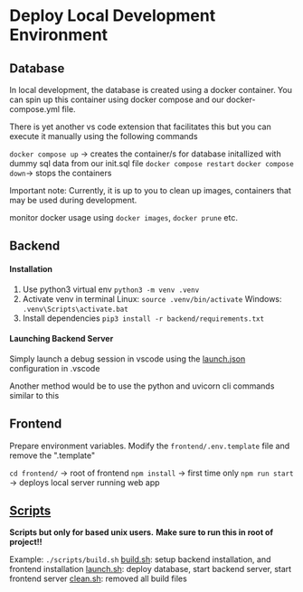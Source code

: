 # Deploy Local Development Environment

## Database

In local development, the database is created using a docker container. You can spin up this container using docker compose and our docker-compose.yml file.

There is yet another vs code extension that facilitates this but you can execute it manually using the following commands

`docker compose up` -> creates the container/s for database initallized with dummy sql data from our init.sql file
`docker compose restart`
`docker compose down`-> stops the containers

Important note: Currently, it is up to you to clean up images, containers that may be used during development.

monitor docker usage using `docker images`, `docker prune` etc.

## Backend

#### Installation

1. Use python3 virtual env
   `python3 -m venv .venv`
2. Activate venv in terminal
   Linux: `source .venv/bin/activate`
   Windows: `.venv\Scripts\activate.bat`
3. Install dependencies
   `pip3 install -r backend/requirements.txt`

#### Launching Backend Server

Simply launch a debug session in vscode using the [launch.json](../.vscode/launch.json) configuration in .vscode

Another method would be to use the python and uvicorn cli commands similar to this

## Frontend

Prepare environment variables. Modify the `frontend/.env.template` file and remove the ".template"

`cd frontend/` -> root of frontend
`npm install` -> first time only
`npm run start` -> deploys local server running web app

## [Scripts](../scripts/)

**Scripts but only for based unix users.**
**Make sure to run this in root of project!!**

Example: `./scripts/build.sh`
[build.sh](../scripts/build.sh): setup backend installation, and frontend installation
[launch.sh](../scripts/launch.sh): deploy database, start backend server, start frontend server
[clean.sh](../scripts/clean.sh): removed all build files
